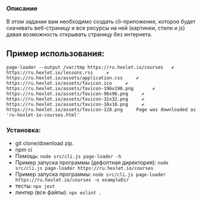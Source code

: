 ### Описание  
В этом задании вам необходимо создать cli-приложение, которое будет скачивать веб-страницу и все ресурсы на ней (картинки, стили и js) давая возможность открывать страницу без интернета.  

## Пример использования:  

`page-loader --output /var/tmp https://ru.hexlet.io/courses  
✔ https://ru.hexlet.io/lessons.rss    
✔ https://ru.hexlet.io/assets/application.css    
✔ https://ru.hexlet.io/assets/favicon.ico    
✔ https://ru.hexlet.io/assets/favicon-196x196.png      
✔ https://ru.hexlet.io/assets/favicon-96x96.png    
✔ https://ru.hexlet.io/assets/favicon-32x32.png    
✔ https://ru.hexlet.io/assets/favicon-16x16.png    
✔ https://ru.hexlet.io/assets/favicon-128.png    
Page was downloaded as 'ru-hexlet-io-courses.html'`  

### Установка:
- git clone/download zip.
- npm ci
- Помощь: ``node src/cli.js page-loader -h``
- Пример запуска программы (дефолтная директория): ``node src/cli.js page-loader https://ru.hexlet.io/courses``
- Пример запуска программы: ``node src/cli.js page-loader https://ru.hexlet.io/courses -o exampleDir``
- тесты: ``npx jest``
- линтер (все файлы): ``npx eslint .``

